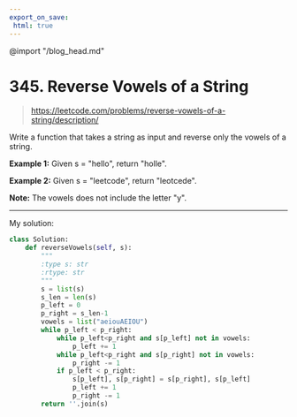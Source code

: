 ```yaml
---
export_on_save:
 html: true
---
```

@import "/blog_head.md"

# 345. Reverse Vowels of a String

> <https://leetcode.com/problems/reverse-vowels-of-a-string/description/>

Write a function that takes a string as input and reverse only the vowels of a string.

**Example 1:**
Given s = "hello", return "holle".

**Example 2:**
Given s = "leetcode", return "leotcede".

**Note:**
The vowels does not include the letter "y".

---

My solution:

```python 
class Solution:
    def reverseVowels(self, s):
        """
        :type s: str
        :rtype: str
        """
        s = list(s)
        s_len = len(s)
        p_left = 0
        p_right = s_len-1
        vowels = list("aeiouAEIOU")
        while p_left < p_right:
            while p_left<p_right and s[p_left] not in vowels:
                p_left += 1
            while p_left<p_right and s[p_right] not in vowels:
                p_right -= 1
            if p_left < p_right:
                s[p_left], s[p_right] = s[p_right], s[p_left]
                p_left += 1
                p_right -= 1
        return ''.join(s)
```


